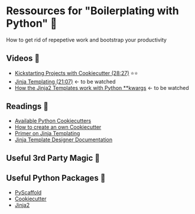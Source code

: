 # Ressources for "Boilerplating with Python" :card_index:
How to get rid of repepetive work and bootstrap your productivity

## Videos :movie_camera:
- [Kickstarting Projects with Cookiecutter (28:27)](https://www.youtube.com/watch?v=nExL0SgKsDY) :star::star:
- [Jinja Templating (21:07)](https://www.youtube.com/watch?v=3tf8XlhsQAo&t=870s) <- to be watched
- [How the Jinja2 Templates work with Python **kwargs](https://www.youtube.com/watch?v=etvFRzEiXAI&t=39s) <- to be watched

## Readings :notebook:
- [Available Python Cookiecutters](https://github.com/audreyr/cookiecutter#python)
- [How to create an own Cookiecutter](http://cookiecutter.readthedocs.io/en/latest/first_steps.html)
- [Primer on Jinja Templating](https://realpython.com/blog/python/primer-on-jinja-templating/)
- [Jinja Template Designer Documentation](http://jinja.pocoo.org/docs/dev/templates/)

## Useful 3rd Party Magic :crystal_ball:

## Useful Python Packages :rocket:
- [PyScaffold](https://pyscaffold.readthedocs.io/en/v2.5.7/)
- [Cookiecutter](https://github.com/audreyr/cookiecutter)
- [Jinja2](http://jinja.pocoo.org)
